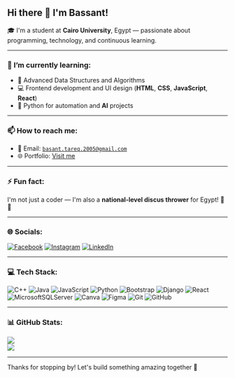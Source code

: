 ## Hi there 👋 I'm Bassant!

🎓 I'm a student at **Cairo University**, Egypt — passionate about programming, technology, and continuous learning.

---

### 🌱 I’m currently learning:
- 🧠 Advanced Data Structures and Algorithms  
- 💻 Frontend development and UI design (**HTML**, **CSS**, **JavaScript**, **React**)  
- 🐍 Python for automation and **AI** projects

---

### 📫 How to reach me:
- 📧 Email: [`basant.tareq.2005@gmail.com`](mailto:basant.tareq.2005@gmail.com)   
- 🌐 Portfolio: [Visit me](https://bassant2005.github.io/portfolio/)

---

### ⚡ Fun fact:
I'm not just a coder — I'm also a **national-level discus thrower** for Egypt! 🥇💪

---

### 🌐 Socials:
[![Facebook](https://img.shields.io/badge/Facebook-%231877F2.svg?logo=Facebook&logoColor=white)](https://facebook.com/https://www.facebook.com/share/165fNw3YiP/?mibextid=qi2Omg) [![Instagram](https://img.shields.io/badge/Instagram-%23E4405F.svg?logo=Instagram&logoColor=white)](https://instagram.com/https://www.instagram.com/bassant_tarek?igsh=MWhnbjV5YTQxcnlueg==) [![LinkedIn](https://img.shields.io/badge/LinkedIn-%230077B5.svg?logo=linkedin&logoColor=white)](https://linkedin.com/in/https://www.linkedin.com/in/bassant-tarek-106a2031b?utm_source=share&utm_campaign=share_via&utm_content=profile&utm_medium=android_app) 

---

### 💻 Tech Stack:
![C++](https://img.shields.io/badge/c++-%2300599C.svg?style=for-the-badge&logo=c%2B%2B&logoColor=white) ![Java](https://img.shields.io/badge/java-%23ED8B00.svg?style=for-the-badge&logo=openjdk&logoColor=white) ![JavaScript](https://img.shields.io/badge/javascript-%23323330.svg?style=for-the-badge&logo=javascript&logoColor=%23F7DF1E) ![Python](https://img.shields.io/badge/python-3670A0?style=for-the-badge&logo=python&logoColor=ffdd54) ![Bootstrap](https://img.shields.io/badge/bootstrap-%238511FA.svg?style=for-the-badge&logo=bootstrap&logoColor=white) ![Django](https://img.shields.io/badge/django-%23092E20.svg?style=for-the-badge&logo=django&logoColor=white) ![React](https://img.shields.io/badge/react-%2320232a.svg?style=for-the-badge&logo=react&logoColor=%2361DAFB) ![MicrosoftSQLServer](https://img.shields.io/badge/Microsoft%20SQL%20Server-CC2927?style=for-the-badge&logo=microsoft%20sql%20server&logoColor=white) ![Canva](https://img.shields.io/badge/Canva-%2300C4CC.svg?style=for-the-badge&logo=Canva&logoColor=white) ![Figma](https://img.shields.io/badge/figma-%23F24E1E.svg?style=for-the-badge&logo=figma&logoColor=white) ![Git](https://img.shields.io/badge/git-%23F05033.svg?style=for-the-badge&logo=git&logoColor=white) ![GitHub](https://img.shields.io/badge/github-%23121011.svg?style=for-the-badge&logo=github&logoColor=white)

---

### 📊 GitHub Stats:
![](https://github-readme-stats.vercel.app/api?username=bassant2005&theme=dark&hide_border=false&include_all_commits=false&count_private=false)<br/>
![](https://github-readme-stats.vercel.app/api/top-langs/?username=bassant2005&theme=dark&hide_border=false&include_all_commits=false&count_private=false&layout=compact)

---

Thanks for stopping by! Let's build something amazing together 🚀


